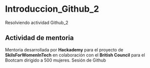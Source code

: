 # Introduccion_Github_2
 Resolviendo actividad Github_2

 ## Actividad de mentoria

 Mentoria desarrollada por **Hackademy** para el proyecto de **SkilsForWomenInTech** en colaboración con el **British Council** para el Bootcam dirigido a 500 mujeres.
 Sesión de Github
 
